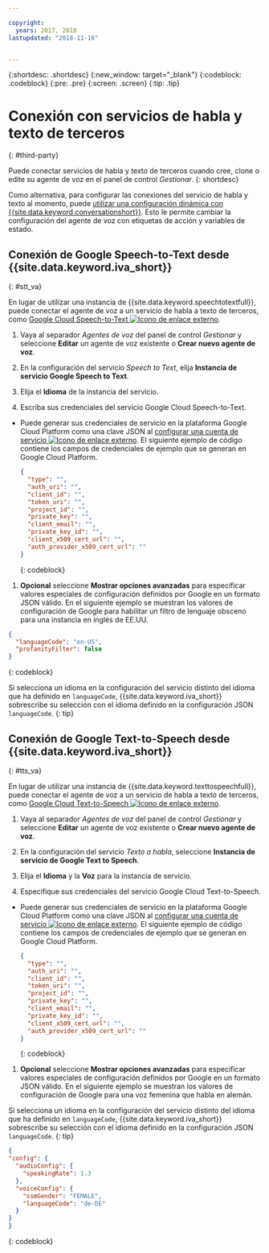 ```yaml
---

copyright:
  years: 2017, 2018
lastupdated: "2018-11-16"


---
```


{:shortdesc: .shortdesc}
{:new_window: target="_blank"}
{:codeblock: .codeblock}
{:pre: .pre}
{:screen: .screen}
{:tip: .tip}


# Conexión con servicios de habla y texto de terceros
{: #third-party}

Puede conectar servicios de habla y texto de terceros cuando cree, clone o edite su agente de voz en el panel de control _Gestionar_.
{: shortdesc}

Como alternativa, para configurar las conexiones del servicio de habla y texto al momento, puede [utilizar una configuración dinámica con {{site.data.keyword.conversationshort}}](api_dynamic_config.html). Esto le permite cambiar la configuración del agente de voz con etiquetas de acción y variables de estado.

## Conexión de Google Speech-to-Text desde {{site.data.keyword.iva_short}}
{: #stt_va}

En lugar de utilizar una instancia de {{site.data.keyword.speechtotextfull}}, puede conectar el agente de voz a un servicio de habla a texto de terceros, como [Google Cloud Speech-to-Text ![Icono de enlace externo](../../icons/launch-glyph.svg "Icono de enlace externo")](https://cloud.google.com/speech-to-text/).

1. Vaya al separador _Agentes de voz_ del panel de control _Gestionar_ y seleccione **Editar** un agente de voz existente o **Crear nuevo agente de voz**.

1. En la configuración del servicio _Speech to Text_, elija **Instancia de servicio Google Speech to Text**.

1. Elija el **Idioma** de la instancia del servicio.

1. Escriba sus credenciales del servicio Google Cloud Speech-to-Text.
  * Puede generar sus credenciales de servicio en la plataforma Google Cloud Platform como una clave JSON al [configurar una cuenta de servicio ![Icono de enlace externo](../../icons/launch-glyph.svg "Icono de enlace externo")](https://cloud.google.com/video-intelligence/docs/common/auth#set_up_a_service_account). El siguiente ejemplo de código contiene los campos de credenciales de ejemplo que se generan en Google Cloud Platform.

    ```json
    {
      "type": "",
      "auth_uri": "",
      "client_id": "",
      "token_uri": "",
      "project_id": "",
      "private_key": "",
      "client_email": "",
      "private_key_id": "",
      "client_x509_cert_url": "",
      "auth_provider_x509_cert_url": ""
    }
    ```
    {: codeblock}

1. **Opcional** seleccione **Mostrar opciones avanzadas** para especificar valores especiales de configuración definidos por Google en un formato JSON válido.
  En el siguiente ejemplo se muestran los valores de configuración de Google para habilitar un filtro de lenguaje obsceno para una instancia en inglés de EE.UU.
  ```json
  {
    "languageCode": "en-US",
    "profanityFilter": false
  }
  ```
  {: codeblock}

  Si selecciona un idioma en la configuración del servicio distinto del idioma que ha definido en `languageCode`, {{site.data.keyword.iva_short}} sobrescribe su selección con el idioma definido en la configuración JSON `languageCode`.
  {: tip}

## Conexión de Google Text-to-Speech desde {{site.data.keyword.iva_short}}
{: #tts_va}

En lugar de utilizar una instancia de {{site.data.keyword.texttospeechfull}}, puede conectar el agente de voz a un servicio de habla a texto de terceros, como [Google Cloud Text-to-Speech ![Icono de enlace externo](../../icons/launch-glyph.svg "Icono de enlace externo")](https://cloud.google.com/text-to-speech/).

1. Vaya al separador _Agentes de voz_ del panel de control _Gestionar_ y seleccione **Editar** un agente de voz existente o **Crear nuevo agente de voz**.

1. En la configuración del servicio _Texto a habla_, seleccione **Instancia de servicio de Google Text to Speech**.

1. Elija el **Idioma** y la **Voz** para la instancia de servicio.

1. Especifique sus credenciales del servicio Google Cloud Text-to-Speech.
  * Puede generar sus credenciales de servicio en la plataforma Google Cloud Platform como una clave JSON al [configurar una cuenta de servicio ![Icono de enlace externo](../../icons/launch-glyph.svg "Icono de enlace externo")](https://cloud.google.com/video-intelligence/docs/common/auth#set_up_a_service_account). El siguiente ejemplo de código contiene los campos de credenciales de ejemplo que se generan en Google Cloud Platform.

    ```json
    {
      "type": "",
      "auth_uri": "",
      "client_id": "",
      "token_uri": "",
      "project_id": "",
      "private_key": "",
      "client_email": "",
      "private_key_id": "",
      "client_x509_cert_url": "",
      "auth_provider_x509_cert_url": ""
    }
    ```
    {: codeblock}

1. **Opcional** seleccione **Mostrar opciones avanzadas** para especificar valores especiales de configuración definidos por Google en un formato JSON válido.
  En el siguiente ejemplo se muestran los valores de configuración de Google para una voz femenina que habla en alemán.

  Si selecciona un idioma en la configuración del servicio distinto del idioma que ha definido en `languageCode`, {{site.data.keyword.iva_short}} sobrescribe su selección con el idioma definido en la configuración JSON `languageCode`.
  {: tip}

  ```json
  {
  "config": {
    "audioConfig": {
      "speakingRate": 1.3
    },
    "voiceConfig": {
      "ssmGender": "FEMALE",
      "languageCode": "de-DE"
    }
  }
  }
  ```
  {: codeblock}
